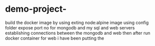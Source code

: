 # demo-project-
build the docker image by using exting node:alpine image 
using config folder expose port no  for mongodb and my sql and web servers 
establishing connections between the mongodb and web 
then after run docker container for web 
i have been putting the 